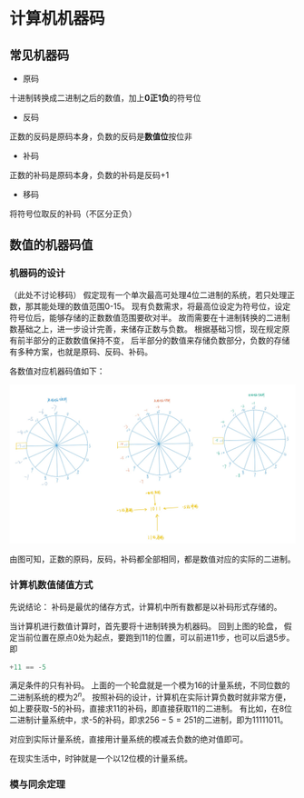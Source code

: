 # 计算机机器码

## 常见机器码

* 原码

十进制转换成二进制之后的数值，加上**0正1负**的符号位

* 反码

正数的反码是原码本身，负数的反码是**数值位**按位非

* 补码

正数的补码是原码本身，负数的补码是反码+1

* 移码

将符号位取反的补码（不区分正负）


## 数值的机器码值

### 机器码的设计

（此处不讨论移码）
假定现有一个单次最高可处理4位二进制的系统，若只处理正数，那其能处理的数值范围0-15。
现有负数需求，将最高位设定为符号位，设定符号位后，能够存储的正数数值范围要砍对半。
故而需要在十进制转换的二进制数基础之上，进一步设计完善，来储存正数与负数。
根据基础习惯，现在规定原有前半部分的正数数值保持不变，
后半部分的数值来存储负数部分，负数的存储有多种方案，也就是原码、反码、补码。

各数值对应机器码值如下：

![计算机机器码20230223171340](https://raw.githubusercontent.com/skylinety/blog-pics/master/imgs/%E8%AE%A1%E7%AE%97%E6%9C%BA%E6%9C%BA%E5%99%A8%E7%A0%8120230223171340.png)

由图可知，正数的原码，反码，补码都全部相同，都是数值对应的实际的二进制。

### 计算机数值储值方式

先说结论：
补码是最优的储存方式，计算机中所有数都是以补码形式存储的。

当计算机进行数值计算时，首先要将十进制转换为机器码。
回到上图的轮盘，
假定当前位置在原点0处为起点，要跑到11的位置，可以前进11步，也可以后退5步。
即
```jsx
+11 == -5
```
满足条件的只有补码。
上面的一个轮盘就是一个模为16的计量系统，不同位数的二进制系统的模为$2^n$。
按照补码的设计，计算机在实际计算负数时就非常方便，
如上要获取-5的补码，直接求11的补码，即直接获取11的二进制。
有比如，在8位二进制计量系统中，求-5的补码，即求$256 - 5 = 251$的二进制，即为11111011。

对应到实际计量系统，直接用计量系统的模减去负数的绝对值即可。

在现实生活中，时钟就是一个以12位模的计量系统。

### 模与同余定理